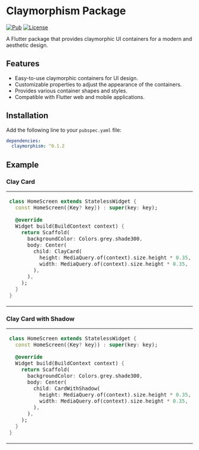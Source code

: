 # Claymorphism Package

[![Pub](https://img.shields.io/pub/v/claymorphism.svg)](https://pub.dev/packages/claymorphism)
[![License](https://img.shields.io/badge/license-MIT-blue.svg)](https://github.com/your-username/claymorphism/blob/main/LICENSE)

A Flutter package that provides claymorphic UI containers for a modern and aesthetic design.

## Features

- Easy-to-use claymorphic containers for UI design.
- Customizable properties to adjust the appearance of the containers.
- Provides various container shapes and styles.
- Compatible with Flutter web and mobile applications.

## Installation

Add the following line to your `pubspec.yaml` file:

```yaml
dependencies:
  claymorphism: ^0.1.2
```

## Example
### Clay Card
<table>
<tr>
<td>

```dart
class HomeScreen extends StatelessWidget {
  const HomeScreen({Key? key}) : super(key: key);

  @override
  Widget build(BuildContext context) {
    return Scaffold(
      backgroundColor: Colors.grey.shade300,
      body: Center(
        child: ClayCard(
          height: MediaQuery.of(context).size.height * 0.35,
          width: MediaQuery.of(context).size.height * 0.35,
        ),
      ),
    );
  }
}
```
</td>
<td>
<img src="https://firebasestorage.googleapis.com/v0/b/bauhaus-research.appspot.com/o/Screenshot%202023-06-28%20at%208.47.23%20AM.png?alt=media&token=c0fe3777-61a9-46ac-ba45-9cb44fbedea9" height="300" alt="">
</td>
</tr>
</table>

### Clay Card with Shadow
<table>
<tr>
<td>

```dart
class HomeScreen extends StatelessWidget {
  const HomeScreen({Key? key}) : super(key: key);

  @override
  Widget build(BuildContext context) {
    return Scaffold(
      backgroundColor: Colors.grey.shade300,
      body: Center(
        child: CardWithShadow(
          height: MediaQuery.of(context).size.height * 0.35,
          width: MediaQuery.of(context).size.height * 0.35,
        ),
      ),
    );
  }
}

```
</td>
<td>
<img src="https://firebasestorage.googleapis.com/v0/b/bauhaus-research.appspot.com/o/Screenshot%202023-06-28%20at%208.47.46%20AM.png?alt=media&token=91f6b271-32a4-441d-aefc-f8d5c236ddd5" height="300" alt="">
</td>
</tr>
</table>

